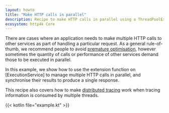 ```yaml
---
layout: howto
title: "Make HTTP calls in parallel"
description: Recipe to make HTTP calls in parallel using a ThreadPoolExecutor
ecosystem: http4k Core
---
```

There are cases where an application needs to make multiple HTTP calls to other services as part of handling a particular request. 
As a general rule-of-thumb, we recommend people to avoid [premature optimisation], however sometimes the quantity of calls or performance of other services demand those to be executed in parallel.

In this example, we show how to use the extension function on [ExecutionService] to manage multiple HTTP calls in parallel, and synchronise their results to produce a single response.

This recipe also covers how to make [distributed tracing] work when tracing information is consumed by multiple threads.

{{< kotlin file="example.kt" >}}

[premature optimisation]: https://wiki.c2.com/?PrematureOptimization
[distributed tracing]: /howto/monitor_http4k/
[ThreadPoolExecutor]: https://www.baeldung.com/thread-pool-java-and-guava
